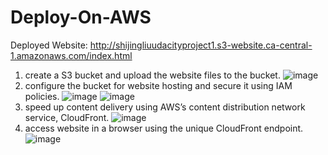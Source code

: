 # Deploy-On-AWS

Deployed Website: http://shijingliuudacityproject1.s3-website.ca-central-1.amazonaws.com/index.html

1. create a S3 bucket and upload the website files to the bucket. 
![image](https://user-images.githubusercontent.com/1591170/66215166-fe70df80-e690-11e9-973d-f60c6afc6f0a.png)
2. configure the bucket for website hosting and secure it using IAM policies. 
![image](https://user-images.githubusercontent.com/1591170/66215618-ea79ad80-e691-11e9-87df-8a5c7e9a934e.png)
![image](https://user-images.githubusercontent.com/1591170/66215860-67a52280-e692-11e9-9836-e04f0a7ea67d.png)
3. speed up content delivery using AWS’s content distribution network service, CloudFront.
![image](https://user-images.githubusercontent.com/1591170/66216014-adfa8180-e692-11e9-9a7e-8852d3d9bf47.png)
4. access website in a browser using the unique CloudFront endpoint.
![image](https://user-images.githubusercontent.com/1591170/66216082-cff40400-e692-11e9-8cd3-4b7c58011282.png)

